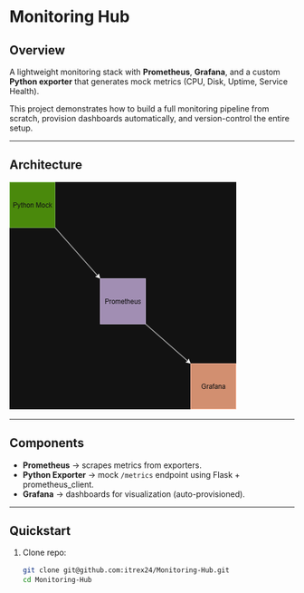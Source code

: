 # Monitoring Hub

## Overview
A lightweight monitoring stack with **Prometheus**, **Grafana**, and a custom **Python exporter** that generates mock metrics (CPU, Disk, Uptime, Service Health).  

This project demonstrates how to build a full monitoring pipeline from scratch, provision dashboards automatically, and version-control the entire setup.

---

## Architecture
![Architecture Diagram](docs/architecture-diagram.png)

---

## Components
- **Prometheus** → scrapes metrics from exporters.  
- **Python Exporter** → mock `/metrics` endpoint using Flask + prometheus_client.  
- **Grafana** → dashboards for visualization (auto-provisioned).  

---

## Quickstart

1. Clone repo:
   ```bash
   git clone git@github.com:itrex24/Monitoring-Hub.git
   cd Monitoring-Hub
